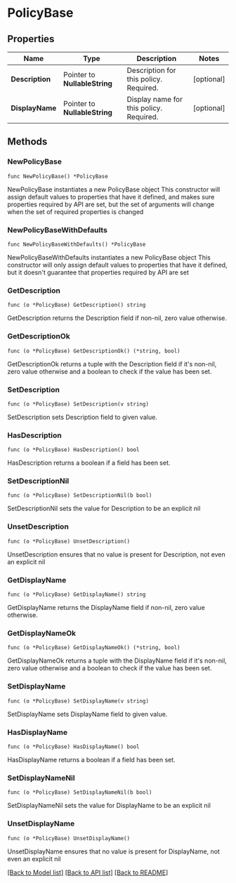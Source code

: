 # PolicyBase

## Properties

Name | Type | Description | Notes
------------ | ------------- | ------------- | -------------
**Description** | Pointer to **NullableString** | Description for this policy. Required. | [optional] 
**DisplayName** | Pointer to **NullableString** | Display name for this policy. Required. | [optional] 

## Methods

### NewPolicyBase

`func NewPolicyBase() *PolicyBase`

NewPolicyBase instantiates a new PolicyBase object
This constructor will assign default values to properties that have it defined,
and makes sure properties required by API are set, but the set of arguments
will change when the set of required properties is changed

### NewPolicyBaseWithDefaults

`func NewPolicyBaseWithDefaults() *PolicyBase`

NewPolicyBaseWithDefaults instantiates a new PolicyBase object
This constructor will only assign default values to properties that have it defined,
but it doesn't guarantee that properties required by API are set

### GetDescription

`func (o *PolicyBase) GetDescription() string`

GetDescription returns the Description field if non-nil, zero value otherwise.

### GetDescriptionOk

`func (o *PolicyBase) GetDescriptionOk() (*string, bool)`

GetDescriptionOk returns a tuple with the Description field if it's non-nil, zero value otherwise
and a boolean to check if the value has been set.

### SetDescription

`func (o *PolicyBase) SetDescription(v string)`

SetDescription sets Description field to given value.

### HasDescription

`func (o *PolicyBase) HasDescription() bool`

HasDescription returns a boolean if a field has been set.

### SetDescriptionNil

`func (o *PolicyBase) SetDescriptionNil(b bool)`

 SetDescriptionNil sets the value for Description to be an explicit nil

### UnsetDescription
`func (o *PolicyBase) UnsetDescription()`

UnsetDescription ensures that no value is present for Description, not even an explicit nil
### GetDisplayName

`func (o *PolicyBase) GetDisplayName() string`

GetDisplayName returns the DisplayName field if non-nil, zero value otherwise.

### GetDisplayNameOk

`func (o *PolicyBase) GetDisplayNameOk() (*string, bool)`

GetDisplayNameOk returns a tuple with the DisplayName field if it's non-nil, zero value otherwise
and a boolean to check if the value has been set.

### SetDisplayName

`func (o *PolicyBase) SetDisplayName(v string)`

SetDisplayName sets DisplayName field to given value.

### HasDisplayName

`func (o *PolicyBase) HasDisplayName() bool`

HasDisplayName returns a boolean if a field has been set.

### SetDisplayNameNil

`func (o *PolicyBase) SetDisplayNameNil(b bool)`

 SetDisplayNameNil sets the value for DisplayName to be an explicit nil

### UnsetDisplayName
`func (o *PolicyBase) UnsetDisplayName()`

UnsetDisplayName ensures that no value is present for DisplayName, not even an explicit nil

[[Back to Model list]](../README.md#documentation-for-models) [[Back to API list]](../README.md#documentation-for-api-endpoints) [[Back to README]](../README.md)


